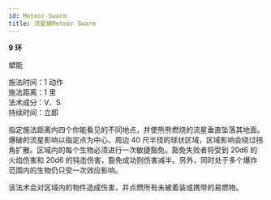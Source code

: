```yaml
---
id: Meteor Swarm
title: 流星爆Meteor Swarm
---
```


**9 环**

塑能

施法时间：1 动作  
施法距离：1 里  
法术成分：V、S  
持续时间：立即

指定施法距离内四个你能看见的不同地点，并使熊熊燃烧的流星垂直坠落其地面。爆破的流星影响以指定点为中心，周边 40 尺半径的球状区域，区域影响会绕过拐角扩散。区域内的每个生物必须进行一次敏捷豁免。豁免失败者将受到 20d6 的火焰伤害和 20d6 的钝击伤害，豁免成功则伤害减半。另外，同时处于多个爆炸范围内的生物仍只受一次效应影响。

该法术会对区域内的物件造成伤害，并点燃所有未被着装或携带的易燃物。
